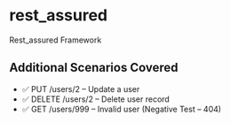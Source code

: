 # rest_assured
Rest_assured Framework

## Additional Scenarios Covered
- ✅ PUT /users/2 – Update a user
- ✅ DELETE /users/2 – Delete user record
- ✅ GET /users/999 – Invalid user (Negative Test – 404)

